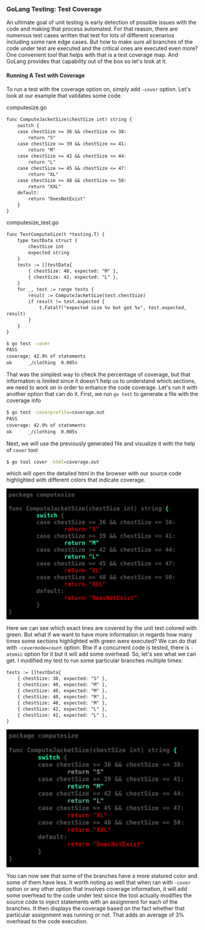 ### GoLang Testing: Test Coverage

An ultimate goal of unit testing is early detection of possible issues with the code and making that process automated. For that reason, there are numerous test cases written that test for lots of different scenarios including some rare edge cases. But how to make sure all branches of the code under test are executed and the critical ones are executed even more? One convenient tool that helps with that is a test coverage map. And GoLang provides that capability out of the box so let's look at it.

#### Running A Test with Coverage

To run a test with the coverage option on, simply add `-cover` option. Let's look at our example that validates some code.

computesize.go

```golang
func ComputeJacketSize(chestSize int) string {
	switch {
	case chestSize >= 36 && chestSize <= 38:
		return "S"
	case chestSize >= 39 && chestSize <= 41:
		return "M"
	case chestSize >= 42 && chestSize <= 44:
		return "L"
	case chestSize >= 45 && chestSize <= 47:
		return "XL"
	case chestSize >= 48 && chestSize <= 50:
		return "XXL"
	default:
		return "DoesNotExist"
	}
}
```

computesize_test.go

```golang
func TestComputeSize(t *testing.T) {
	type testData struct {
		chestSize int
		expected string
	}
	tests := []testData{
		{ chestSize: 40, expected: "M" },
		{ chestSize: 42, expected: "L" },
	}
	for _, test := range tests {
		result := ComputeJacketSize(test.chestSize)
		if result != test.expected {
			t.Fatalf("expected size %v but got %v", test.expected, result)
		}
	}
}
```

```bash
$ go test -cover
PASS
coverage: 42.9% of statements
ok  	_/clothing	0.005s
```

That was the simplest way to check the percentage of coverage, but that information is limited since it doesn't help us to understand which sections, we need to work on in order to enhance the code coverage. Let's run it with another option that can do it. First, we run `go test` to generate a file with the coverage info

```bash
$ go test -coverprofile=coverage.out
PASS
coverage: 42.9% of statements
ok  	_/clothing	0.005s
```

Next, we will use the previously generated file and visualize it with the help of `cover` tool

```bash
$ go tool cover -html=coverage.out
```

which will open the detailed html in the browser with our source code highlighted with different colors that indicate coverage.

<img align="center" src="clothing/coverage.png">

Here we can see which exact lines are covered by the unit test colored with green. But what if we want to have more information in regards how many times some sections highlighted with green were executed? We can do that with `-covermode=count` option. Btw if a concurrent code is tested, there is `-atomic` option for it but it will add some overhead. So, let's see what we can get. I modified my test to run some particular branches multiple times:

```golang
tests := []testData{
	{ chestSize: 38, expected: "S" },
	{ chestSize: 40, expected: "M" },
	{ chestSize: 40, expected: "M" },
	{ chestSize: 40, expected: "M" },
	{ chestSize: 40, expected: "M" },
	{ chestSize: 42, expected: "L" },
	{ chestSize: 42, expected: "L" },
}
```

<img align="center" src="clothing/heatmap.png">

You can now see that some of the branches have a more statured color and some of them have less. It worth noting as well that when ran with `-cover` option or any other option that involves coverage information, it will add some overhead to the code under test since the tool actually modifies the source code to inject statements with an assignment for each of the branches. It then displays the coverage based on the fact whether that particular assignment was running or not. That adds an average of 3% overhead to the code execution.

